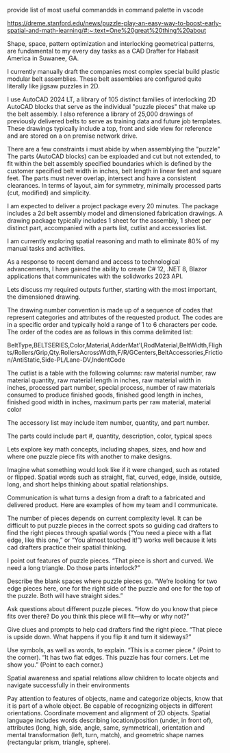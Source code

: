 provide list of most useful commandds in command palette in vscode


https://dreme.stanford.edu/news/puzzle-play-an-easy-way-to-boost-early-spatial-and-math-learning/#:~:text=One%20great%20thing%20about

Shape, space, pattern optimization and interlocking geometrical patterns, are fundamental to my every day tasks as a CAD Drafter for Habasit America in Suwanee, GA. 

I currently manually draft the companies most complex special build plastic modular belt assemblies. These belt assemblies are configured quite literally like jigsaw puzzles in 2D.

I use AutoCAD 2024 LT, a library of 105 distinct families of interlocking 2D AutoCAD blocks that serve as the individual "puzzle pieces" that make up the belt assembly. I also reference a library of 25,000 drawings of previously delivered belts to serve as training data and future job templates. These drawings typically include a top, front and side view for reference and are stored on a on premise network drive.

There are a few constraints i must abide by when assemblying the "puzzle" The parts (AutoCAD blocks) can be exploaded and cut but not extended, to fit within the belt assembly specified boundaries which is defined by the customer specified belt width in inches, belt length in linear feet and square feet. The parts must never overlap, intersect and have a consistent clearances. In terms of layout, aim for symmetry, minimally processed parts (cut, modified) and simplicity.

I am expected to deliver a project package every 20 minutes. The package includes a 2d belt assembly model and dimensioned fabrication drawings. A drawing package typically includes 1 sheet for the assembly, 1 sheet per distinct part, accompanied with a parts list, cutlist and accessories list. 

I am currently exploring spatial reasoning and math to eliminate 80% of my manual tasks and activities.     

As a response to recent demand and access to technological advancements, I have gained the ability to create C# 12, .NET 8, Blazor applications that communicates with the solidworks 2023 API.

Lets discuss my required outputs further, starting with the most important, the dimensioned drawing.

The drawing number convention is made up of a sequence of codes that represent categories and attributes of the requested product. The codes are in a specific order and typically hold a range of 1 to 6 characters per code. The order of the codes are as follows in this comma delimited list: 

BeltType,BELTSERIES,Color,Material,AdderMat'l,RodMaterial,BeltWidth,Flights/Rollers/Grip,Qty.RollersAcrossWidth,F/R/GCenters,BeltAccessories,Friction/AntiStatic,Side-PL/Lane-DV,IndentCode 

The cutlist is a table with the following columns: raw material number, raw material quantity, raw material length in inches, raw material width in inches, processed part number, special process, number of raw materials consumed to produce finished goods, finished good length in inches, finished good width in inches, maximum parts per raw material, material color

The accessory list may include item number, quantity, and part number.

The parts could include part #, quantity, description, color, typical specs

Lets explore key math concepts, including shapes, sizes, and how and where one puzzle piece fits with another to make designs. 

Imagine what something would look like if it were changed, such as rotated or flipped. Spatial words such as straight, flat, curved, edge, inside, outside, long, and short helps thinking about spatial relationships. 

Communication is what turns a design from a draft to a fabricated and delivered product. Here are examples of how my team and I communicate.

The number of pieces depends on current complexity level. It can be difficult to put puzzle pieces in the correct spots so guiding cad drafters to find the right pieces through spatial words (“You need a piece with a flat edge, like this one,” or “You almost touched it!”) works well because it lets cad drafters practice their spatial thinking.

I point out features of puzzle pieces. “That piece is short and curved. We need a long triangle. Do those parts interlock?”

Describe the blank spaces where puzzle pieces go. “We’re looking for two edge pieces here, one for the right side of the puzzle and one for the top of the puzzle. Both will have straight sides.”

Ask questions about different puzzle pieces. “How do you know that piece fits over there? Do you think this piece will fit—why or why not?”

Give clues and prompts to help cad drafters find the right piece. “That piece is upside down. What happens if you flip it and turn it sideways?”

Use symbols, as well as words, to explain. “This is a corner piece.” (Point to the corner). “It has two flat edges. This puzzle has four corners. Let me show you.” (Point to each corner.)

Spatial awareness and spatial relations allow children to locate objects and navigate successfully in their environments

 Pay attention to features of objects, name and categorize objects, know that it is part of a whole object. Be capable of recognizing objects in different orientations. Coordinate movement and alignment of 2D objects. Spatial language includes words describing location/position (under, in front of), attributes (long, high, side, angle, same, symmetrical), orientation and mental transformation (left, turn, match), and geometric shape names (rectangular prism, triangle, sphere).